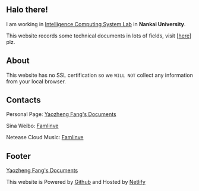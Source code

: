 ## Halo there!

I am working in [Intelligence Computing System Lab](http://ics.nankai.edu.cn/) in **Nankai University**. 

This website records some technical documents in lots of fields, visit [[here](/guide/)] plz.

## About

This website has no SSL certification so we `WILL NOT` collect any information from your local browser. 

## Contacts

Personal Page: [Yaozheng Fang's Documents](http://fangyaozheng.com/)

Sina Weibo: [Famlinve](http://www.weibo.com/famlinve/)

Netease Cloud Music: [Famlinve](https://www.music.com/)

## Footer

[Yaozheng Fang's Documents](http://fangyaozheng.com/)

This website is Powered by [Github](https://github.com/) and Hosted by  [Netlify](https://netlify.com/)

